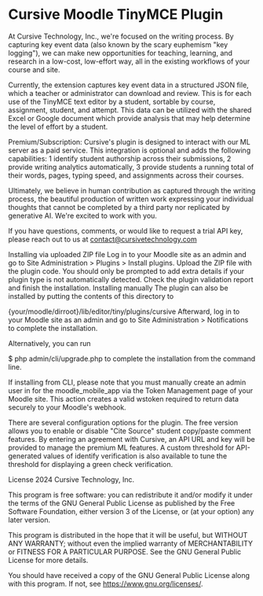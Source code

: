 # Cursive Moodle TinyMCE Plugin #

At Cursive Technology, Inc., we're focused on the writing process. By capturing key event data (also known by the scary euphemism "key logging"), we can make new opportunities for teaching, learning, and research in a low-cost, low-effort way, all in the existing workflows of your course and site.

Currently, the extension captures key event data in a structured JSON file, which a teacher or administrator can download and review. This is for each use of the TinyMCE text editor by a student, sortable by course, assignment, student, and attempt. This data can be utilized with the shared Excel or Google document which provide analysis that may help determine the level of effort by a student.

Premium/Subscription: Cursive's plugin is designed to interact with our ML server as a paid service. This integration is optional and adds the following capabilities: 1 identify student authorship across their submissions, 2 provide writing analytics automatically, 3 provide students a running total of their words, pages, typing speed, and assignments across their courses.

Ultimately, we believe in human contribution as captured through the writing process, the beautiful production of written work expressing your individual thoughts that cannot be completed by a third party nor replicated by generative AI. We're excited to work with you.

If you have questions, comments, or would like to request a trial API key, please reach out to us at contact@cursivetechnology.com

Installing via uploaded ZIP file
Log in to your Moodle site as an admin and go to Site Administration > Plugins > Install plugins.
Upload the ZIP file with the plugin code. You should only be prompted to add extra details if your plugin type is not automatically detected.
Check the plugin validation report and finish the installation.
Installing manually
The plugin can also be installed by putting the contents of this directory to

{your/moodle/dirroot}/lib/editor/tiny/plugins/cursive
Afterward, log in to your Moodle site as an admin and go to Site Administration > Notifications to complete the installation.

Alternatively, you can run

$ php admin/cli/upgrade.php
to complete the installation from the command line.

If installing from CLI, please note that you must manually create an admin user in for the moodle_mobile_app via the Token Management page of your Moodle site. This action creates a valid wstoken required to return data securely to your Moodle's webhook. 

There are several configuration options for the plugin. The free version allows you to enable or disable "Cite Source" student copy/paste comment features. By entering an agreement with Cursive, an API URL and key will be provided to manage the premium ML features. A custom threshold for API-generated values of identify verification is also available to tune the threshold for displaying a green check verification. 

License
2024 Cursive Technology, Inc.

This program is free software: you can redistribute it and/or modify it under the terms of the GNU General Public License as published by the Free Software Foundation, either version 3 of the License, or (at your option) any later version.

This program is distributed in the hope that it will be useful, but WITHOUT ANY WARRANTY; without even the implied warranty of MERCHANTABILITY or FITNESS FOR A PARTICULAR PURPOSE. See the GNU General Public License for more details.

You should have received a copy of the GNU General Public License along with this program. If not, see https://www.gnu.org/licenses/.
